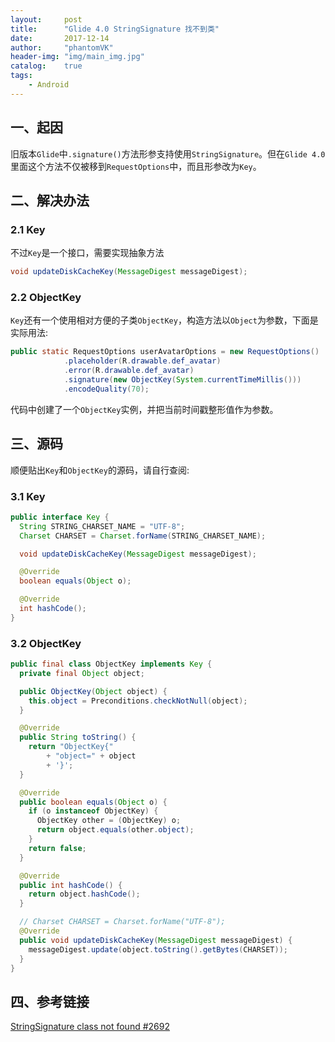 ```yaml
---
layout:     post
title:      "Glide 4.0 StringSignature 找不到类"
date:       2017-12-14
author:     "phantomVK"
header-img: "img/main_img.jpg"
catalog:    true
tags:
    - Android
---
```


## 一、起因

旧版本`Glide`中`.signature()`方法形参支持使用`StringSignature`。但在`Glide 4.0`里面这个方法不仅被移到`RequestOptions`中，而且形参改为`Key`。

## 二、解决办法

### 2.1 Key

不过`Key`是一个接口，需要实现抽象方法

```java
void updateDiskCacheKey(MessageDigest messageDigest);
```

### 2.2 ObjectKey

`Key`还有一个使用相对方便的子类`ObjectKey`，构造方法以`Object`为参数，下面是实际用法:

```java
public static RequestOptions userAvatarOptions = new RequestOptions()
            .placeholder(R.drawable.def_avatar)
            .error(R.drawable.def_avatar)
            .signature(new ObjectKey(System.currentTimeMillis()))
            .encodeQuality(70);
```

代码中创建了一个`ObjectKey`实例，并把当前时间戳整形值作为参数。

## 三、源码

顺便贴出`Key`和`ObjectKey`的源码，请自行查阅:

### 3.1 Key

```java
public interface Key {
  String STRING_CHARSET_NAME = "UTF-8";
  Charset CHARSET = Charset.forName(STRING_CHARSET_NAME);

  void updateDiskCacheKey(MessageDigest messageDigest);

  @Override
  boolean equals(Object o);

  @Override
  int hashCode();
}
```


### 3.2 ObjectKey

```java
public final class ObjectKey implements Key {
  private final Object object;

  public ObjectKey(Object object) {
    this.object = Preconditions.checkNotNull(object);
  }

  @Override
  public String toString() {
    return "ObjectKey{"
        + "object=" + object
        + '}';
  }

  @Override
  public boolean equals(Object o) {
    if (o instanceof ObjectKey) {
      ObjectKey other = (ObjectKey) o;
      return object.equals(other.object);
    }
    return false;
  }

  @Override
  public int hashCode() {
    return object.hashCode();
  }

  // Charset CHARSET = Charset.forName("UTF-8");
  @Override
  public void updateDiskCacheKey(MessageDigest messageDigest) {
    messageDigest.update(object.toString().getBytes(CHARSET));
  }
}
```

## 四、参考链接

[StringSignature class not found #2692](https://github.com/bumptech/glide/issues/2692)

